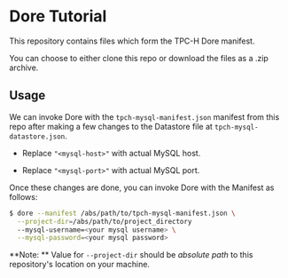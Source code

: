 # Dore Tutorial

This repository contains files which form the TPC-H Dore manifest.

You can choose to either clone this repo or download the files as a .zip archive.

## Usage

We can invoke Dore with the `tpch-mysql-manifest.json` manifest from this repo
after making a few changes to the Datastore file at `tpch-mysql-datastore.json`.

* Replace `"<mysql-host>"` with actual MySQL host.

* Replace `"<mysql-port>"` with actual MySQL port.

Once these changes are done, you can invoke Dore with the Manifest as follows:

```bash
$ dore --manifest /abs/path/to/tpch-mysql-manifest.json \
  --project-dir=/abs/path/to/project_directory
  --mysql-username=<your mysql username> \
  --mysql-password=<your mysql password>
```

**Note: ** Value for `--project-dir` should be *absolute path* to this repository's location on your machine.

